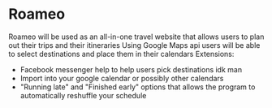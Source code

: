 # Roameo
Roameo will be used as an all-in-one travel website that allows users to plan out their trips and their itineraries
Using Google Maps api users will be able to select destinations and place them in their calendars
Extensions:
  - Facebook messenger help to help users pick destinations idk man
  - Import into your google calendar or possibly other calendars
  - "Running late" and "Finished early" options that allows the program to automatically reshuffle your schedule
